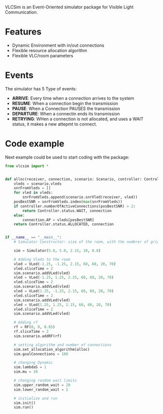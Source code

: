 VLCSim is an Event-Oriented simulator package for Visible Light Communication.

# Features

- Dynamic Environment with in/out connections 
- Flexible resource allocation algorithm 
- Flexible VLC/room parameters

# Events

The simulator has 5 Type of events:

* **ARRIVE**: Every time when a connection arrives to the system
* **RESUME**: When a connection begin the transmission
* **PAUSE**: When a Connection PAUSES the transmission
* **DEPARTURE**: When a connectin ends its transmission
* **RETRYING**: WHen a connection is not allocated, and uses a WAIT status, it makes a new attepmt to connect.

# Code example

Next example could be used to start coding with the package:

```python
from vlcsim import *


def alloc(receiver, connection, scenario: Scenario, controller: Controller):
    vleds = scenario.vleds
    snrFromVleds = []
    for vled in vleds:
        snrFromVleds.append(scenario.snrVled(receiver, vled))
    posBestSNR = snrFromVleds.index(max(snrFromVleds))
    if controller.numberOfActiveConnections(posBestSNR) > 2:
        return Controller.status.WAIT, connection
    else:
        connection.AP = vleds[posBestSNR]
    return Controller.status.ALLOCATED, connection


if __name__ == "__main__":
    # Simulator Constructor: size of the room, with the numbrer of grids and the rho parameter

    sim = Simulator(5.0, 5.0, 2.15, 10, 0.8)

    # Adding Vleds to the room
    vled = VLed(-1.25, -1.25, 2.15, 60, 60, 20, 70)
    vled.sliceTime = 2
    sim.scenario.addVLed(vled)
    vled = VLed(-1.25, 1.25, 2.15, 60, 60, 20, 70)
    vled.sliceTime = 2
    sim.scenario.addVLed(vled)
    vled = VLed(1.25, -1.25, 2.15, 60, 60, 20, 70)
    vled.sliceTime = 2
    sim.scenario.addVLed(vled)
    vled = VLed(1.25, 1.25, 2.15, 60, 60, 20, 70)
    vled.sliceTime = 2
    sim.scenario.addVLed(vled)

    # Adding rf
    rf = RF(0, 0, 0.85)
    rf.sliceTime = 2
    sim.scenario.addRF(rf)

    # setting algorithm and number of connections
    sim.set_allocation_algorithm(alloc)
    sim.goalConnections = 100

    # changing Dynamic
    sim.lambdaS = 1
    sim.mu = 10

    # changing random wait limits
    sim.upper_random_wait = 20
    sim.lower_random_wait = 2

    # initialize and run
    sim.init()
    sim.run()


```


